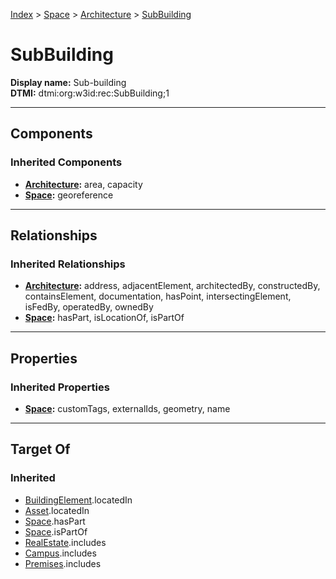 [Index](../../index.md) > [Space](../Space.md) > [Architecture](Architecture.md) > [SubBuilding](#)
# SubBuilding

**Display name:** Sub-building<br />
**DTMI:** dtmi:org:w3id:rec:SubBuilding;1

---

## Components

### Inherited Components
* **[Architecture](Architecture.md):** area, capacity
* **[Space](../Space.md):** georeference

---

## Relationships

### Inherited Relationships
* **[Architecture](Architecture.md):** address, adjacentElement, architectedBy, constructedBy, containsElement, documentation, hasPoint, intersectingElement, isFedBy, operatedBy, ownedBy
* **[Space](../Space.md):** hasPart, isLocationOf, isPartOf

---

## Properties

### Inherited Properties
* **[Space](../Space.md):** customTags, externalIds, geometry, name

---

## Target Of
### Inherited
* [BuildingElement](../../BuildingElement/BuildingElement.md).locatedIn
* [Asset](../../Asset/Asset.md).locatedIn
* [Space](../Space.md).hasPart
* [Space](../Space.md).isPartOf
* [RealEstate](../../Collection/RealEstate.md).includes
* [Campus](../../Collection/Campus.md).includes
* [Premises](../../Collection/Premises.md).includes

